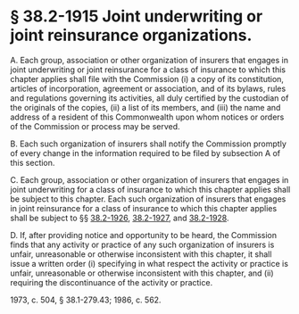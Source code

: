 # § 38.2-1915 Joint underwriting or joint reinsurance organizations.

<p>A. Each group, association or other organization of insurers that engages in joint underwriting or joint reinsurance for a class of insurance to which this chapter applies shall file with the Commission (i) a copy of its constitution, articles of incorporation, agreement or association, and of its bylaws, rules and regulations governing its activities, all duly certified by the custodian of the originals of the copies, (ii) a list of its members, and (iii) the name and address of a resident of this Commonwealth upon whom notices or orders of the Commission or process may be served.</p><p>B. Each such organization of insurers shall notify the Commission promptly of every change in the information required to be filed by subsection A of this section.</p><p>C. Each group, association or other organization of insurers that engages in joint underwriting for a class of insurance to which this chapter applies shall be subject to this chapter. Each such organization of insurers that engages in joint reinsurance for a class of insurance to which this chapter applies shall be subject to §§ <a href='http://law.lis.virginia.gov/vacode/38.2-1926/'>38.2-1926</a>, <a href='http://law.lis.virginia.gov/vacode/38.2-1927/'>38.2-1927</a>, and <a href='http://law.lis.virginia.gov/vacode/38.2-1928/'>38.2-1928</a>.</p><p>D. If, after providing notice and opportunity to be heard, the Commission finds that any activity or practice of any such organization of insurers is unfair, unreasonable or otherwise inconsistent with this chapter, it shall issue a written order (i) specifying in what respect the activity or practice is unfair, unreasonable or otherwise inconsistent with this chapter, and (ii) requiring the discontinuance of the activity or practice.</p><p>1973, c. 504, § 38.1-279.43; 1986, c. 562.</p>